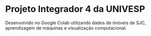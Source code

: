 # Projeto Integrador 4 da UNIVESP
 
 Desenvolvido no Google Colab utilizando dados de imóveis de SJC, aprendizagem de máquinas e visualização computacional.
